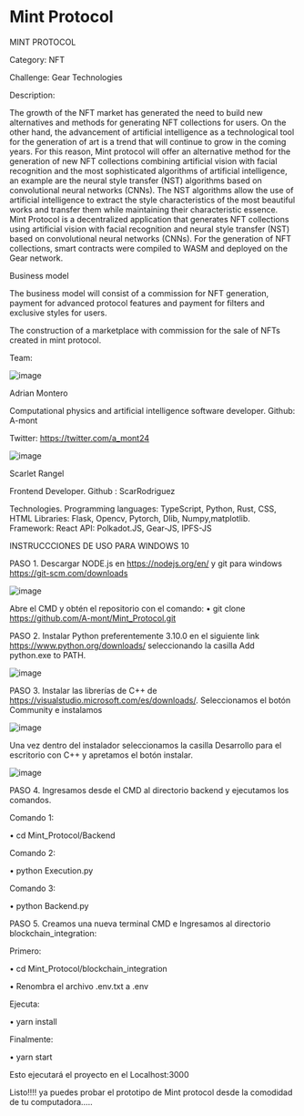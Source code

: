 # Mint Protocol


MINT PROTOCOL

Category: NFT

Challenge: Gear Technologies


Description:

The growth of the NFT market has generated the need to build new alternatives and methods for generating NFT collections for users.
On the other hand, the advancement of artificial intelligence as a technological tool for the generation of art is a trend that will continue to grow in the coming years.
For this reason, Mint protocol will offer an alternative method for the generation of new NFT collections combining artificial vision with facial recognition and 
the most sophisticated algorithms of artificial intelligence, an example are the neural style transfer (NST) algorithms  based on convolutional neural networks (CNNs). 
The NST algorithms allow the use of artificial intelligence to extract the style characteristics of the most beautiful works and transfer them while maintaining their characteristic essence.
Mint Protocol is a decentralized application that generates NFT collections using artificial vision with facial recognition and neural style transfer (NST) based on convolutional neural networks
(CNNs). For the generation of NFT collections, smart contracts were compiled to WASM and deployed on the Gear network.


Business model

The business model will consist of a commission for NFT generation, payment for advanced protocol features and  payment for filters and exclusive styles for users.


The construction of a marketplace with commission for the sale of NFTs created in mint protocol.



Team:


![image](https://user-images.githubusercontent.com/111330447/201170415-ab52cfbf-0f18-4026-82ae-f8315c5970ef.png)
 
Adrian Montero

Computational physics and artificial intelligence software developer. 
Github: A-mont

Twitter: https://twitter.com/a_mont24



![image](https://user-images.githubusercontent.com/111330447/201170532-d4d7b2ea-8c68-473d-83a3-aa8ce248674f.png)

Scarlet Rangel

Frontend Developer. Github : ScarRodriguez


Technologies.
Programming languages: TypeScript, Python, Rust, CSS, HTML
Libraries: Flask, Opencv, Pytorch, Dlib, Numpy,matplotlib.
Framework: React
API: Polkadot.JS, Gear-JS, IPFS-JS




INSTRUCCCIONES DE USO  PARA WINDOWS 10


PASO 1. Descargar  NODE.js en https://nodejs.org/en/ y git para windows https://git-scm.com/downloads

![image](https://user-images.githubusercontent.com/111330447/200871209-0ff02ae4-85c9-415d-abf3-e249445a6ac7.png)

 
Abre el CMD y obtén el repositorio con el comando:
•	git clone https://github.com/A-mont/Mint_Protocol.git

PASO 2. Instalar Python preferentemente 3.10.0 en el siguiente link https://www.python.org/downloads/ seleccionando la casilla  Add python.exe to PATH.

![image](https://user-images.githubusercontent.com/111330447/200871760-6954fd74-6dbb-4d4d-9eef-529fa887b5a6.png)



PASO 3. Instalar las librerías de C++ de  https://visualstudio.microsoft.com/es/downloads/.
Seleccionamos el botón Community e instalamos

![image](https://user-images.githubusercontent.com/111330447/200871838-b0dd5cae-1db1-4b66-82a0-db3746943016.png)


Una vez dentro del instalador seleccionamos la casilla Desarrollo para el escritorio con C++ y apretamos el botón instalar.

![image](https://user-images.githubusercontent.com/111330447/200871900-74bf6498-c841-40e0-a072-88be72f40447.png)

 




PASO 4. Ingresamos desde el CMD al directorio backend y ejecutamos los comandos.

Comando 1:

•	cd Mint_Protocol/Backend

Comando 2:

•	python Execution.py

Comando 3:

•	python Backend.py

PASO 5. Creamos una nueva terminal CMD e Ingresamos al directorio blockchain_integration:

Primero:

•	cd Mint_Protocol/blockchain_integration

•	Renombra el archivo .env.txt a .env

Ejecuta:

•	yarn install

Finalmente:

•	yarn start

Esto ejecutará el proyecto en el Localhost:3000

Listo!!!! ya puedes probar el prototipo de Mint protocol desde la comodidad de tu computadora…..


